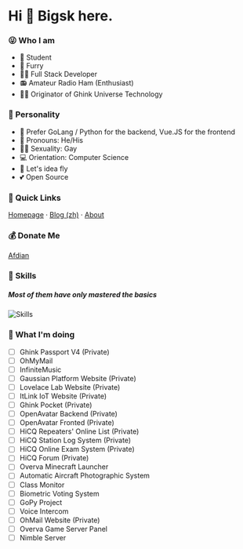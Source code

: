 # Hi 👋 Bigsk here.

### 😜 Who I am

- 🎒 Student
- 🐺 Furry
- 👨‍💻 Full Stack Developer
- 📻 Amateur Radio Ham (Enthusiast)
- 👨‍💼 Originator of Ghink Universe Technology

### 🏃 Personality

- 📝 Prefer GoLang / Python for the backend, Vue.JS for the frontend
- 👨 Pronouns: He/His
- 🏳️‍🌈 Sexuality: Gay
- 💻 Orientation: Computer Science
- 🌟 Let's idea fly
- 💕 Open Source

### 📌 Quick Links

[Homepage](https://www.ianxia.com) · [Blog (zh)](https://blog.ianxia.com) · [About](https://www.ianxia.com/about.html)

### 💰 Donate Me

[Afdian](https://afdian.net/a/bigsk)

### 🔨 Skills

##### Most of them have only mastered the basics

![Skills](https://skillicons.dev/icons?i=androidstudio,arduino,au,blender,c,cs,cpp,cmake,css,discord,django,docker,dotnet,electron,express,express,flask,git,github,gitlab,go,grafana,gtk,html,idea,ai,instagram,js,jenkins,jquery,julia,kubernetes,linux,lua,matlab,nestjs,nextjs,nginx,nodejs,perl,ps,php,powershell,pr,py,pytorch,qt,r,raspberrypi,redis,ruby,rust,sass,sqlite,stackoverflow,svg,swift,tauri,tensorflow,twitter,ts,unity,unreal,vercel,vim,visualstudio,vite,vscode,vue,wasm,wordpress,workers)

### 📜 What I'm doing

- [ ] Ghink Passport V4 (Private)
- [ ] OhMyMail
- [ ] InfiniteMusic
- [ ] Gaussian Platform Website (Private)
- [ ] Lovelace Lab Website (Private)
- [ ] ItLink IoT Website (Private)
- [ ] Ghink Pocket (Private)
- [ ] OpenAvatar Backend (Private)
- [ ] OpenAvatar Fronted (Private)
- [ ] HiCQ Repeaters' Online List (Private)
- [ ] HiCQ Station Log System (Private)
- [ ] HiCQ Online Exam System (Private)
- [ ] HiCQ Forum (Private)
- [ ] Overva Minecraft Launcher
- [ ] Automatic Aircraft Photographic System
- [ ] Class Monitor
- [ ] Biometric Voting System
- [ ] GoPy Project
- [ ] Voice Intercom
- [ ] OhMail Website (Private)
- [ ] Overva Game Server Panel
- [ ] Nimble Server
